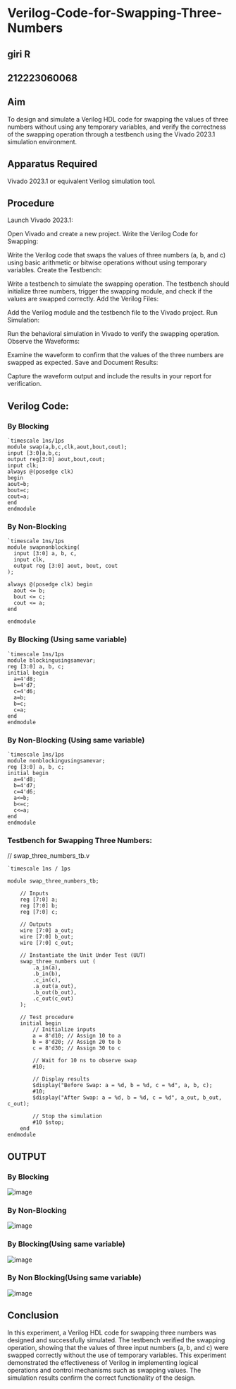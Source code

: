 # Verilog-Code-for-Swapping-Three-Numbers
## giri R
## 212223060068
## Aim
To design and simulate a Verilog HDL code for swapping the values of three numbers without using any temporary variables, and verify the correctness of the swapping operation through a testbench using the Vivado 2023.1 simulation environment.

## Apparatus Required
Vivado 2023.1 or equivalent Verilog simulation tool.

## Procedure
Launch Vivado 2023.1:

Open Vivado and create a new project.
Write the Verilog Code for Swapping:

Write the Verilog code that swaps the values of three numbers (a, b, and c) using basic arithmetic or bitwise operations without using temporary variables.
Create the Testbench:

Write a testbench to simulate the swapping operation. The testbench should initialize three numbers, trigger the swapping module, and check if the values are swapped correctly.
Add the Verilog Files:

Add the Verilog module and the testbench file to the Vivado project.
Run Simulation:

Run the behavioral simulation in Vivado to verify the swapping operation.
Observe the Waveforms:

Examine the waveform to confirm that the values of the three numbers are swapped as expected.
Save and Document Results:

Capture the waveform output and include the results in your report for verification.

## Verilog Code:
### By Blocking 
```
`timescale 1ns/1ps
module swap(a,b,c,clk,aout,bout,cout);
input [3:0]a,b,c;
output reg[3:0] aout,bout,cout;
input clk;
always @(posedge clk)
begin
aout=b;
bout=c;
cout=a;
end
endmodule
```
### By Non-Blocking
```
`timescale 1ns/1ps
module swapnonblocking(
  input [3:0] a, b, c,
  input clk,
  output reg [3:0] aout, bout, cout
);

always @(posedge clk) begin
  aout <= b;
  bout <= c;
  cout <= a;
end

endmodule
```
### By Blocking (Using same variable)
```
`timescale 1ns/1ps
module blockingusingsamevar;
reg [3:0] a, b, c;
initial begin
  a=4'd8;
  b=4'd7;
  c=4'd6;
  a=b; 
  b=c; 
  c=a; 
end
endmodule
```
### By Non-Blocking (Using same variable)
```
`timescale 1ns/1ps
module nonblockingusingsamevar;
reg [3:0] a, b, c;
initial begin
  a=4'd8;
  b=4'd7;
  c=4'd6;
  a<=b; 
  b<=c; 
  c<=a; 
end
endmodule
```
### Testbench for Swapping Three Numbers:

// swap_three_numbers_tb.v
```
`timescale 1ns / 1ps

module swap_three_numbers_tb;

    // Inputs
    reg [7:0] a;
    reg [7:0] b;
    reg [7:0] c;

    // Outputs
    wire [7:0] a_out;
    wire [7:0] b_out;
    wire [7:0] c_out;

    // Instantiate the Unit Under Test (UUT)
    swap_three_numbers uut (
        .a_in(a),
        .b_in(b),
        .c_in(c),
        .a_out(a_out),
        .b_out(b_out),
        .c_out(c_out)
    );

    // Test procedure
    initial begin
        // Initialize inputs
        a = 8'd10; // Assign 10 to a
        b = 8'd20; // Assign 20 to b
        c = 8'd30; // Assign 30 to c

        // Wait for 10 ns to observe swap
        #10;

        // Display results
        $display("Before Swap: a = %d, b = %d, c = %d", a, b, c);
        #10;
        $display("After Swap: a = %d, b = %d, c = %d", a_out, b_out, c_out);
        
        // Stop the simulation
        #10 $stop;
    end
endmodule
```
## OUTPUT
### By Blocking
![image](https://github.com/user-attachments/assets/5918562d-22d1-4a77-a0a8-81ef60ea1fa1)

### By Non-Blocking
![image](https://github.com/user-attachments/assets/b4d4cbd1-280a-4309-8b8c-166ddd9287e3)

### By Blocking(Using same variable)
![image](https://github.com/user-attachments/assets/41f7bd80-1be9-4ca0-8ab7-2afe17731bd7)

### By Non Blocking(Using same variable)
![image](https://github.com/user-attachments/assets/2ecd7ce7-0302-4cbb-a914-698d4f5f1036)


## Conclusion
In this experiment, a Verilog HDL code for swapping three numbers was designed and successfully simulated. The testbench verified the swapping operation, showing that the values of three input numbers (a, b, and c) were swapped correctly without the use of temporary variables. This experiment demonstrated the effectiveness of Verilog in implementing logical operations and control mechanisms such as swapping values. The simulation results confirm the correct functionality of the design.
